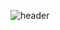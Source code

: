 ![header](https://capsule-render.vercel.app/api?type=waving&color=_13294B&text=Hi%20there,%20I%27m%20Efe!%20%F0%9F%91%8B&animation=scaleIn&height=200&&fontSize=24&fontAlignY=40&fontColor=FFFFFF)


<!--
**EEXimium/EEXimium** is a ✨ _special_ ✨ repository because its `README.md` (this file) appears on your GitHub profile.

Here are some ideas to get you started:

- 🔭 I’m currently working on ...
- 🌱 I’m currently learning ...
- 👯 I’m looking to collaborate on ...
- 🤔 I’m looking for help with ...
- 💬 Ask me about ...
- 📫 How to reach me: ...
- 😄 Pronouns: ...
- ⚡ Fun fact: ...
-->
